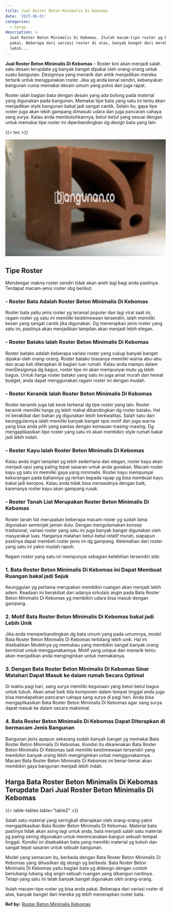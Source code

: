 ```yaml
---
title: Jual Roster Beton Minimalis Di Kebomas
date: '2025-06-01'
categories:
  - harga
description: >-
  Jual Roster Beton Minimalis Di Kebomas. Itulah macam-tipe roster yg bisa anda
  pakai. Beberapa dari variasi roster di atas, banyak banget dari mereka yg
  lebih...
---
```


**Jual Roster Beton Minimalis Di Kebomas** – Roster kini akan menjadi salah satu desain terupdate yg banyak banget dipakai oleh orang-orang untuk suatu bangunan. Designnya yang menarik dan antik menjadikan mereka tertarik untuk menggunakan roster. Jika yg anda kenal sendiri, kebanyakan bangunan cuma memakai desain umum yang polos dan juga rapat.

Roster ialah bagian bata dengan desain yang ada bolong pada material yang digunakan pada bangunan. Memakai tipe bata yang satu ini tentu akan menjadikan style bangunan bakal jadi sangat cantik. Selain itu, gaya tipe roster juga akan lebih gampang dimasuki udara dan juga pancaran cahaya sang surya. Kalau anda membutuhkannya, betul-betul yang sesuai dengan untuk memakai tipe roster ini diperbandingkan dg design bata yang lain.

{{< toc >}}

![Jual Roster Beton Minimalis Di Kebomas](/images/bata-roster-minimalis-40.png)

## Tipe Roster

Mendengar makna roster sendiri tidak akan aneh lagi bagi anda pastinya. Terdapat macam-jenis roster sbg berikut:

### \- Roster Bata Adalah Roster Beton Minimalis Di Kebomas

Roster bata yaitu jenis roster yg teramat populer dan lagi viral saat ini, ragam roster yg satu ini memiliki keistimewaan tersendiri, ialah memiliki kesan yang sangat cantik jika digunakan. Dg menerapkan jenis roster yang satu ini, pastinya akan menjadikan tampilan akan menjadi lebih elegan.

### \- Roster Batako Ialah Roster Beton Minimalis Di Kebomas

Roster batako adalah beberapa variasi roster yang cukup banyak banget dipakai oleh orang-orang. Roster batako biasanya memiliki warna abu-abu dan acap kali diterapkan di bagian luar rumah. Kalau anda mampu dalam menDesignnya dg bagus, roster tipe ini akan mempunyai mutu yg lebih bagus. Untuk harga roster batako yang satu ini juga amat murah dan hemat budget, anda dapat menggunakan ragam roster ini dengan mudah.

### \- Roster Keramik Ialah Roster Beton Minimalis Di Kebomas

Roster keramik juga tak keok terkenal dg tipe roster yang lain. Roster keramik memiliki harga yg lebih mahal dibandingkan dg roster batako. Hal ini berakibat dari bahan yg digunakan lebih berkwalitas. Salah satu dari keunggulannya ialah memiliki banyak banget opsi motif dan juga warna yang bisa anda pilih yang pantas dengan kemauan masing-masing. Dg mengaplikasikan tipe roster yang satu ini akan membikin style rumah bakal jadi lebih indah.

### \- Roster Kayu Ialah Roster Beton Minimalis Di Kebomas

Kalau anda ingin tampilan yg lebih sederhana dan elegan, roster kayu akan menjadi opsi yang paling tepat sasaran untuk anda gunakan. Macam roster kayu yg satu ini memiliki gaya yang minimalis. Roster kayu mempunyai kekurangan pada bahannya yg rentan kepada rayap yg bisa membuat kayu bakal jadi keropos. Kalau anda tidak bisa merawatnya dengan baik, karenanya roster kayu akan gampang rusak.

### \- Roster Tanah Liat Merupakan Roster Beton Minimalis Di Kebomas

Roster tanah liat merupakan beberapa macam roster yg sudah lama digunakan semenjak jaman dulu. Dengan mengutamakan konsep tradisional, variasi roster yang satu ini juga banyak banget digunakan oleh masyarakat luas. Harganya malahan betul-betul relatif murah, siapapun pastinya dapat membeli roster jenis ini dg gampang. Kelemahan dari roster yang satu ini yakni mudah rapuh.

Ragam roster yang satu ini mempunyai sebagian kelebihan tersendiri sbb:

### 1\. Bata Roster Beton Minimalis Di Kebomas ini Dapat Membuat Ruangan bakal jadi Sejuk

Keunggulan yg pertama merupakan membikin ruangan akan menjadi lebih adem. Keadaan ini berakibat dari adanya sirkulais angin pada Bata Roster Beton Minimalis Di Kebomas yg membikin udara bisa masuk dengan gampang.

### 2\. Motif Bata Roster Beton Minimalis Di Kebomas bakal jadi Lebih Unik

Jika anda memperbandingkan dg bata umum yang pada umumnya, model Bata Roster Beton Minimalis Di Kebomas terbilang lebih unik. Hal ini disebabkan Modelnya yg memukau yang membikin sangat banyak orang berminat untuk menggunakannya. Motif yang unique dan menarik tentu akan menjadikan anda menginginkan untuk memakainya.

### 3\. Dengan Bata Roster Beton Minimalis Di Kebomas Sinar Matahari Dapat Masuk ke dalam rumah Secara Optimal

Di waktu pagi hari, sang surya memiliki kegunaan yang betul-betul bagus untuk tubuh. Akan amat baik bila komponen dalam tempat tinggal anda juga bisa mendapatkan pancaran cahaya sang surya di pagi hari. Anda bisa mengaplikasikan Bata Roster Beton Minimalis Di Kebomas agar sang surya dapat masuk ke dalam secara maksimal.

### 4\. Bata Roster Beton Minimalis Di Kebomas Dapat Diterapkan di bermacam Jenis Bangunan

Bangunan jenis apapun sekarang sudah banyak banget yg memakai Bata Roster Beton Minimalis Di Kebomas. Kondisi itu dikarenakan Bata Roster Beton Minimalis Di Kebomas tadi memiliki keistimewaan tersendiri yang membikin banyak orang lebih menginginkan untuk menggunakannya. Macam Bata Roster Beton Minimalis Di Kebomas ini benar-benar akan membikin gaya bangunan menjadi lebih indah.

## Harga Bata Roster Beton Minimalis Di Kebomas Terupdate Dari Jual Roster Beton Minimalis Di Kebomas

{{< table-tables table="table2" >}}

Salah satu material yang seringkali diterapkan oleh orang-orang yakni mengaplikasikan Bata Roster Beton Minimalis Di Kebomas. Material bata pastinya tidak akan asing lagi untuk anda, bata menjadi salah satu material yg paling sering digunakan untuk merencanakan bangun sebuah tempat tinggal. Kondisi ini disebabkan bata yang memiliki material yg kokoh dan sangat tepat sasaran untuk sebuah bangunan.

Model yang semacam itu, berbeda dengan Bata Roster Beton Minimalis Di Kebomas yang dihasilkan dg design yg berbeda. Bata Roster Beton Minimalis Di Kebomas yaitu bagian bata yg didesign dengan contoh berlubang-lubang sbg angin sebuah ruangan yang dibangun nantinya. Tetapi yang satu ini telah banyak banget digunakan oleh orang-orang.

Itulah macam-tipe roster yg bisa anda pakai. Beberapa dari variasi roster di atas, banyak banget dari mereka yg lebih menerapkan roster bata.

**Ref by:** [Roster Beton Minimalis Kebomas](https://id.wikipedia.org/wiki/Roster)
